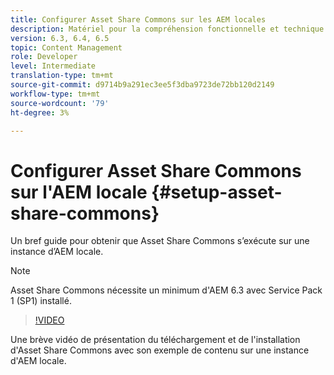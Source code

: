 ```yaml
---
title: Configurer Asset Share Commons sur les AEM locales
description: Matériel pour la compréhension fonctionnelle et technique Ressources Partager des communes
version: 6.3, 6.4, 6.5
topic: Content Management
role: Developer
level: Intermediate
translation-type: tm+mt
source-git-commit: d9714b9a291ec3ee5f3dba9723de72bb120d2149
workflow-type: tm+mt
source-wordcount: '79'
ht-degree: 3%

---
```



# Configurer Asset Share Commons sur l&#39;AEM locale {#setup-asset-share-commons}

Un bref guide pour obtenir que Asset Share Commons s’exécute sur une instance d’AEM locale.

>[!NOTE]
>
>Asset Share Commons nécessite un minimum d&#39;AEM 6.3 avec Service Pack 1 (SP1) installé.

>[!VIDEO](https://video.tv.adobe.com/v/20499/?quality=9&learn=on)

Une brève vidéo de présentation du téléchargement et de l&#39;installation d&#39;Asset Share Commons avec son exemple de contenu sur une instance d&#39;AEM locale.
